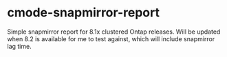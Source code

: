 cmode-snapmirror-report
=======================
Simple snapmirror report for 8.1x clustered Ontap releases.  Will be updated when 8.2 is available for me to test against, which will include snapmirror lag time.
